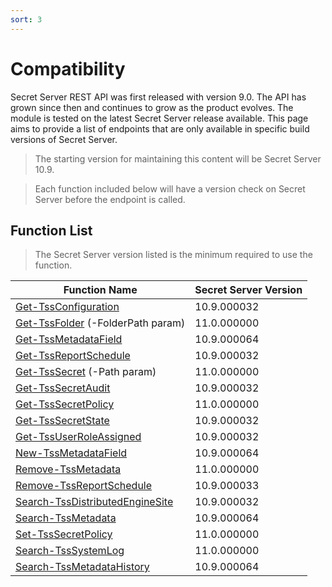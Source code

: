 ```yaml
---
sort: 3
---
```


# Compatibility

Secret Server REST API was first released with version 9.0. The API has grown since then and continues to grow as the product evolves. The module is tested on the latest Secret Server release available. This page aims to provide a list of endpoints that are only available in specific build versions of Secret Server.

> The starting version for maintaining this content will be Secret Server 10.9.

> Each function included below will have a version check on Secret Server before the endpoint is called.

## Function List

> The Secret Server version listed is the minimum required to use the function.

| **Function Name**                   | **Secret Server Version** |
| ----------------------------------- | ------------------------- |
| [Get-TssConfiguration]              | 10.9.000032               |
| [Get-TssFolder] (-FolderPath param) | 11.0.000000               |
| [Get-TssMetadataField]              | 10.9.000064               |
| [Get-TssReportSchedule]             | 10.9.000032               |
| [Get-TssSecret] (-Path param)       | 11.0.000000               |
| [Get-TssSecretAudit]                | 10.9.000032               |
| [Get-TssSecretPolicy]               | 11.0.000000               |
| [Get-TssSecretState]                | 10.9.000032               |
| [Get-TssUserRoleAssigned]           | 10.9.000032               |
| [New-TssMetadataField]              | 10.9.000064               |
| [Remove-TssMetadata]                | 11.0.000000               |
| [Remove-TssReportSchedule]          | 10.9.000033               |
| [Search-TssDistributedEngineSite]   | 10.9.000032               |
| [Search-TssMetadata]                | 10.9.000064               |
| [Set-TssSecretPolicy]               | 11.0.000000               |
| [Search-TssSystemLog]               | 11.0.000000               |
| [Search-TssMetadataHistory]         | 10.9.000064               |

[Get-TssSecretAudit]:/thycotic.secretserver/commands/secrets/Get-TssSecretAudit
[Get-TssUserRoleAssigned]:/thycotic.secretserver/commands/users/Get-TssUserRoleAssigned
[Get-TssSecretState]:/thycotic.secretserver/commands/secrets/Get-TssSecretState
[Get-TssConfiguration]:/thycotic.secretserver/commands/configurations/Get-TssConfiguration
[Search-TssDistributedEngineSite]:/thycotic.secretserver/commands/distributed-engine/Search-TssDistributedEngineSite
[Search-TssMetadata]:/thycotic.secretserver/commands/metadata/Search-TssMetadata
[Get-TssFolder]:/thycotic.secretserver/commands/folders/Get-TssFolder
[Get-TssSecret]:/thycotic.secretserver/commands/secrets/Get-TssSecret
[Get-TssSecretPolicy]:/thycotic.secretserver/commands/secret-policies/Get-TssSecretPolicy
[Set-TssSecretPolicy]:/thycotic.secretserver/commands/secret-policies/Set-TssSecretPolicy
[Search-TssSystemLog]:/thycotic.secretserver/commands/diagnostics/Search-TssSystemLog
[Remove-TssMetadata]:/thycotic.secretserver/commands/diagnostics/Remove-TssMetadata
[Get-TssMetadataField]:/thycotic.secretserver/commands/diagnostics/Get-TssMetadataField
[New-TssMetadataField]:/thycotic.secretserver/commands/diagnostics/New-TssMetadataField
[Search-TssMetadataHistory]:/thycotic.secretserver/commands/diagnostics/Search-TssMetadataHistory
[Remove-TssReportSchedule]:/thycotic.secretserver/commands/diagnostics/Remove-TssReportSchedule
[Get-TssReportSchedule]:/thycotic.secretserver/commands/diagnostics/Get-TssReportSchedule